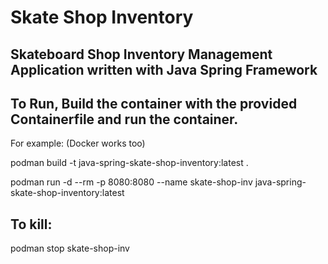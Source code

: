 # Skate Shop Inventory
## Skateboard Shop Inventory Management Application written with Java Spring Framework

## To Run, Build the container with the provided Containerfile and run the container.

For example: (Docker works too)

podman build -t java-spring-skate-shop-inventory:latest .

podman run -d --rm -p 8080:8080 --name skate-shop-inv java-spring-skate-shop-inventory:latest

## To kill:

podman stop skate-shop-inv
